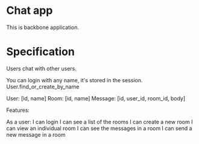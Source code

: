 Chat app
========

This is backbone application.

Specification
=============

Users chat with other users.

You can login with any name, it's stored in the session.  User.find_or_create_by_name

User:    [id, name]
Room:    [id, name]
Message: [id, user_id, room_id, body]

Features:

As a user:
  I can login
  I can see a list of the rooms
  I can create a new room
  I can view an individual room
  I can see the messages in a room
  I can send a new message in a room
